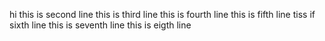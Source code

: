 hi
this is second line
this is third line
this is fourth line
this is fifth line
tiss if sixth line
this is seventh line
this is eigth line
